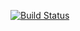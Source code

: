[![Build Status](https://travis-ci.com/hdrodriguez/codeigniter-forms.svg?branch=master)](https://travis-ci.com/hdrodriguez/codeigniter-forms)
